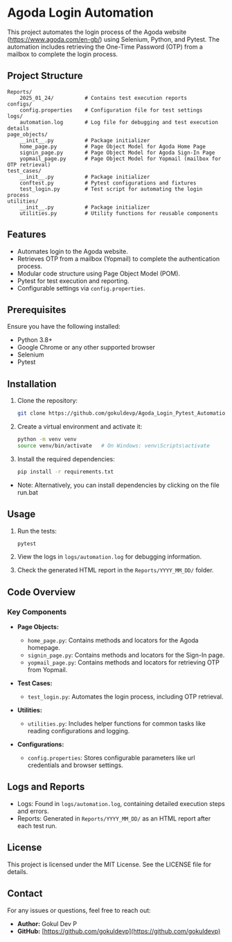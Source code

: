 # Agoda Login Automation

This project automates the login process of the Agoda website (https://www.agoda.com/en-gb/) using Selenium, Python, and Pytest. The automation includes retrieving the One-Time Password (OTP) from a mailbox to complete the login process.

## Project Structure

```
Reports/
    2025_01_24/          # Contains test execution reports
configs/
    config.properties    # Configuration file for test settings
logs/
    automation.log       # Log file for debugging and test execution details
page_objects/
    __init__.py          # Package initializer
    home_page.py         # Page Object Model for Agoda Home Page
    signin_page.py       # Page Object Model for Agoda Sign-In Page
    yopmail_page.py      # Page Object Model for Yopmail (mailbox for OTP retrieval)
test_cases/
    __init__.py          # Package initializer
    conftest.py          # Pytest configurations and fixtures
    test_login.py        # Test script for automating the login process
utilities/
    __init__.py          # Package initializer
    utilities.py         # Utility functions for reusable components
```

## Features

- Automates login to the Agoda website.
- Retrieves OTP from a mailbox (Yopmail) to complete the authentication process.
- Modular code structure using Page Object Model (POM).
- Pytest for test execution and reporting.
- Configurable settings via `config.properties`.

## Prerequisites

Ensure you have the following installed:

- Python 3.8+
- Google Chrome or any other supported browser
- Selenium
- Pytest

## Installation

1. Clone the repository:

   ```bash
   git clone https://github.com/gokuldevp/Agoda_Login_Pytest_Automation-.git
   ```

2. Create a virtual environment and activate it:

   ```bash
   python -m venv venv
   source venv/bin/activate   # On Windows: venv\Scripts\activate
   ```

3. Install the required dependencies:

   ```bash
   pip install -r requirements.txt
   ```
-  Note:
   Alternatively, you can install dependencies by clicking on the file run.bat

## Usage

1. Run the tests:

   ```bash
   pytest
   ```

2. View the logs in `logs/automation.log` for debugging information.

3. Check the generated HTML report in the `Reports/YYYY_MM_DD/` folder.

## Code Overview

### Key Components

- **Page Objects:**
  - `home_page.py`: Contains methods and locators for the Agoda homepage.
  - `signin_page.py`: Contains methods and locators for the Sign-In page.
  - `yopmail_page.py`: Contains methods and locators for retrieving OTP from Yopmail.

- **Test Cases:**
  - `test_login.py`: Automates the login process, including OTP retrieval.

- **Utilities:**
  - `utilities.py`: Includes helper functions for common tasks like reading configurations and logging.

- **Configurations:**
  - `config.properties`: Stores configurable parameters like url credentials and browser settings.

## Logs and Reports

- Logs: Found in `logs/automation.log`, containing detailed execution steps and errors.
- Reports: Generated in `Reports/YYYY_MM_DD/` as an HTML report after each test run.

## License

This project is licensed under the MIT License. See the LICENSE file for details.

## Contact

For any issues or questions, feel free to reach out:

- **Author:** Gokul Dev P
- **GitHub:** [https://github.com/gokuldevp](https://github.com/gokuldevp)

